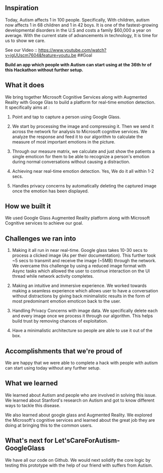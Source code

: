 ## Inspiration

Today, Autism affects 1 in 100 people. Specifically, With children, autism now affects 1 in 68 children and 1 in 42 boys.  It is one of the fastest-growing developmental disorders in the U.S and costs a family $60,000 a year on average. With the current state of advancements in technology, It is time for us to show we care.

See our Video :: https://www.youtube.com/watch?v=jgUUscm7604&feature=youtu.be
##Goal

**Build an app which people with Autism can start using at the 36th hr of this Hackathon without further setup.**

## What it does

We bring together Microsoft Cognitive Services along with Augmented Reality with Googe Glas to build a platform for real-time emotion detection. It specifically aims at :

1. Point and tap to capture a person using Google Glass.  

2. We start by processing the image and compressing it. Then we send it across the network for analysis to Microsoft cognitive services. We analyze the response and feed it to our algorithm to calculate the measure of most important emotions in the picture.

3. Through our measure matrix, we calculate and just show the patients a single emoticon for them to be able to recognize a person's emotion during normal conversations without causing a distraction.  

4. Achieving near real-time emotion detection. Yes, We do it all within 1-2 secs.

5. Handles privacy concerns by automatically deleting the captured image once the emotion has been displayed.


## How we built it

We used Google Glass Augmented Reality platform along with Microsoft Cognitive services to achieve our goal. 

## Challenges we ran into

1. Making it all run in near real-time. Google glass takes 10-30 secs to process a clicked image (As per their documentation). This further took ~5 secs to transmit and receive the image (~5MB) through the network.
We overcame this challenge by using a reduced image format with Async tasks which allowed the user to continue interaction on the UI thread while network activity completes.

2. Making an intuitive and immersive experience. We worked towards making a seamless experience which allows user 
to have a conversation without distractions by giving back minimalistic results in the form of most predominant emotion emoticon back to the user.

3. Handling Privacy Concerns with image data. We specifically delete each and every image once we process it through our algorithm. This helps build trust by removing chances of exploitation.

4. Have a minimalistic architecture so people are able to use it out of the box. 

## Accomplishments that we're proud of

We are happy that we were able to complete a hack with people with autism can start using today without any further setup.

## What we learned

We learned about Autism and people who are involved in solving this issue. We learned about Stanford's research on Autism and got to know different ways to tackle this disease. 

We also learned about google glass and Augmented Reality. We explored the Microsoft's cognitive services and learned about the great job they are doing at bringing this to the common users.

## What's next for Let'sCareForAutism-GoogleGlass

We have all our code on Github. We would next solidify the core logic by testing this prototype with the help of our friend with suffers from Autism.
